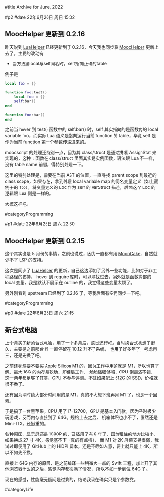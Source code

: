 #title Archive for June, 2022

#p2
#date 22年6月26日 周日 15:02

## MoocHelper 更新到 0.2.16

昨天说到 [LuaHelper](https://github.com/Tencent/LuaHelper) 已经更新到了 0.2.16，今天我也同步将 [MoocHelper](https://github.com/lalawue/MoocHelper) 更新上去了，主要的改动有

- 当方法里local与self同名时，self指向正确的table

例子是

```lua
local foo = {}

function foo:test()
    local foo = {}
    self:bar()
end

function foo:bar()
end
```

之前当 hover 到 test() 函数中的 self:bar() 时，self 其实指向的是函数内的 local variable foo，而实际 Lua 语义是指向运行当前 function 的 table，毕竟 self 是作为当前 function 第一个参数传递进来的。

moocscript 的处理还特别一点，因为其 class/struct 是通过拼凑 AssignStat 来实现的，这种 `:` 函数在 class/struct 里面其实是实例函数，语法跟 Lua 不一样，没有 table name 前缀，得特别处理一下。

这里的特别处理是，需要在当前 AST 的位置，一直寻找 parent scope 到最近的 class scope，如果存在，拿到外层 local variable map 的同名变量定义（如上面例子的 `foo`），将变量定义的 Loc 作为 self 的 varStruct 描述，后面这个 Loc 的逻辑跟 Lua 侧是一样的。

大概这样吧。

#categoryProgramming


#p1
#date 22年6月25日 周六 22:30

## MoocHelper 更新到 0.2.15

这个其实也是 5 月份的事情，之前也说过，因为一直都有用 [MoonCake](https://github.com/lalawue/mooncake)，自然就少不了
LSP 的支持。

这次是同步了 [LuaHelper](https://github.com/Tencent/LuaHelper) 的更新，自己这边添加了另外一些功能，比如对于非工程路径的支持，
hover 到 require 库时，可以寻找过去，另外就是函数内部的 local 变量，我是默认不展示在 outline 的，我觉得这些变量太烦了。

另外刚看到 upstream 已经到了 0.2.16 了，等我后面有空再同步一下吧。

#categoryProgramming


#p0
#date 22年6月25日 周六 21:15

## 新台式电脑

上个月买了新的台式电脑，用了一个多月后，感觉还行吧。当时换台式机想了挺久，主要是之前那台 i5 一直停留在 10.12 升不了系统，
也用了好多年了，考虑再三，还是先换了吧。

之前还犹豫要不要买 Apple Silicon M1 的，因为工作中用的就是 M1，所以也算了解。最大 16G 的内存是软肋，即便是工作，
勉勉强强够吧，CPU 倒是还不错，这一两年都足够了其实，GPU 不参与评测。不过如果配上 512G 的 SSD，价格就很不香了。

还有因为平时绝大部分时间用的是 M1，真的不大想下班再用 M1 了，也是一个因素。

于是搞了一台黑苹果，CPU 用了 i7-12700，GPU 是基本入门款，因为平时极少玩游戏，反而内存直接到了 64G。规格上去之后，
机箱体积也小不了，虽然还是 Mini-ITX，还挺重的。

各种原因，显示屏还是 1080P 的，已经用了有 8 年了，因为租住的地方比较小，如果换成 27 寸 4K，感觉塞不下（真的有点挤），
而 M1 对 2K 屏幕支持很弱，我试过即便用了 GitHub 上的 HiDPI 脚本，还是不尽如人意，要上就只能上 4K，所以不如先不换。

直接上 64G 内存的原因，是之前编译一些稍微大一点的 Swift 工程，加上开了其他浏览器什么的之后，感觉内存都快满了情况，
所以不如一步到位 64G 了。

现在的感觉，性能毫无疑问是过剩的，结论我现在确实只是个参数党。

#categoryLife
